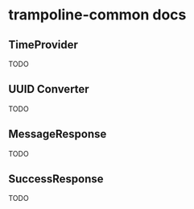 # trampoline-common docs

## TimeProvider
TODO
## UUID Converter
TODO
## MessageResponse
TODO
## SuccessResponse
TODO